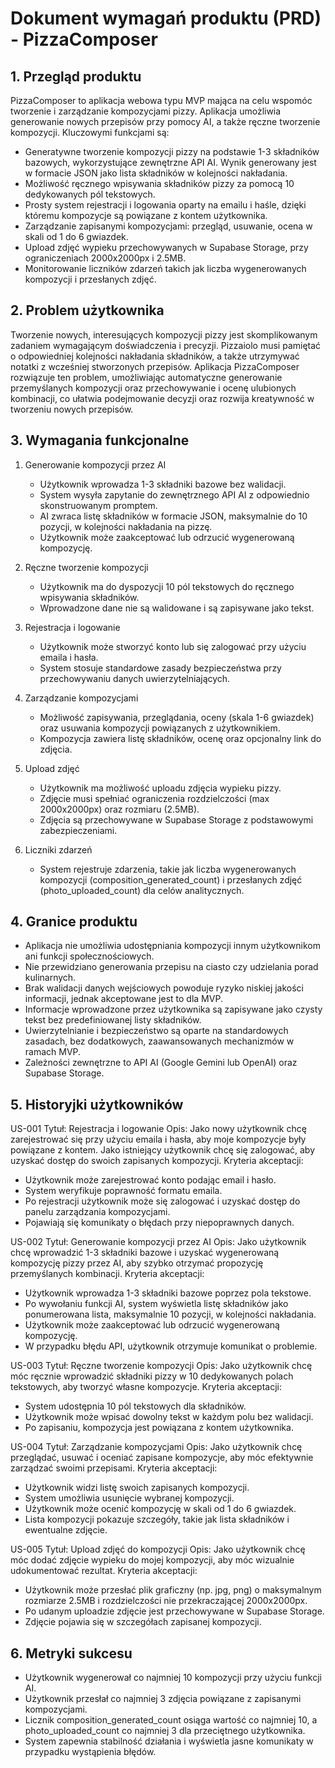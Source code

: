 # Dokument wymagań produktu (PRD) - PizzaComposer

## 1. Przegląd produktu
PizzaComposer to aplikacja webowa typu MVP mająca na celu wspomóc tworzenie i zarządzanie kompozycjami pizzy. Aplikacja umożliwia generowanie nowych przepisów przy pomocy AI, a także ręczne tworzenie kompozycji. Kluczowymi funkcjami są:
- Generatywne tworzenie kompozycji pizzy na podstawie 1-3 składników bazowych, wykorzystujące zewnętrzne API AI. Wynik generowany jest w formacie JSON jako lista składników w kolejności nakładania.
- Możliwość ręcznego wpisywania składników pizzy za pomocą 10 dedykowanych pól tekstowych.
- Prosty system rejestracji i logowania oparty na emailu i haśle, dzięki któremu kompozycje są powiązane z kontem użytkownika.
- Zarządzanie zapisanymi kompozycjami: przegląd, usuwanie, ocena w skali od 1 do 6 gwiazdek.
- Upload zdjęć wypieku przechowywanych w Supabase Storage, przy ograniczeniach 2000x2000px i 2.5MB.
- Monitorowanie liczników zdarzeń takich jak liczba wygenerowanych kompozycji i przesłanych zdjęć.

## 2. Problem użytkownika
Tworzenie nowych, interesujących kompozycji pizzy jest skomplikowanym zadaniem wymagającym doświadczenia i precyzji. Pizzaiolo musi pamiętać o odpowiedniej kolejności nakładania składników, a także utrzymywać notatki z wcześniej stworzonych przepisów. Aplikacja PizzaComposer rozwiązuje ten problem, umożliwiając automatyczne generowanie przemyślanych kompozycji oraz przechowywanie i ocenę ulubionych kombinacji, co ułatwia podejmowanie decyzji oraz rozwija kreatywność w tworzeniu nowych przepisów.

## 3. Wymagania funkcjonalne
1. Generowanie kompozycji przez AI
   - Użytkownik wprowadza 1-3 składniki bazowe bez walidacji.
   - System wysyła zapytanie do zewnętrznego API AI z odpowiednio skonstruowanym promptem.
   - AI zwraca listę składników w formacie JSON, maksymalnie do 10 pozycji, w kolejności nakładania na pizzę.
   - Użytkownik może zaakceptować lub odrzucić wygenerowaną kompozycję.

2. Ręczne tworzenie kompozycji
   - Użytkownik ma do dyspozycji 10 pól tekstowych do ręcznego wpisywania składników.
   - Wprowadzone dane nie są walidowane i są zapisywane jako tekst.

3. Rejestracja i logowanie
   - Użytkownik może stworzyć konto lub się zalogować przy użyciu emaila i hasła.
   - System stosuje standardowe zasady bezpieczeństwa przy przechowywaniu danych uwierzytelniających.

4. Zarządzanie kompozycjami
   - Możliwość zapisywania, przeglądania, oceny (skala 1-6 gwiazdek) oraz usuwania kompozycji powiązanych z użytkownikiem.
   - Kompozycja zawiera listę składników, ocenę oraz opcjonalny link do zdjęcia.

5. Upload zdjęć
   - Użytkownik ma możliwość uploadu zdjęcia wypieku pizzy.
   - Zdjęcie musi spełniać ograniczenia rozdzielczości (max 2000x2000px) oraz rozmiaru (2.5MB).
   - Zdjęcia są przechowywane w Supabase Storage z podstawowymi zabezpieczeniami.

6. Liczniki zdarzeń
   - System rejestruje zdarzenia, takie jak liczba wygenerowanych kompozycji (composition_generated_count) i przesłanych zdjęć (photo_uploaded_count) dla celów analitycznych.

## 4. Granice produktu
- Aplikacja nie umożliwia udostępniania kompozycji innym użytkownikom ani funkcji społecznościowych.
- Nie przewidziano generowania przepisu na ciasto czy udzielania porad kulinarnych.
- Brak walidacji danych wejściowych powoduje ryzyko niskiej jakości informacji, jednak akceptowane jest to dla MVP.
- Informacje wprowadzone przez użytkownika są zapisywane jako czysty tekst bez predefiniowanej listy składników.
- Uwierzytelnianie i bezpieczeństwo są oparte na standardowych zasadach, bez dodatkowych, zaawansowanych mechanizmów w ramach MVP.
- Zależności zewnętrzne to API AI (Google Gemini lub OpenAI) oraz Supabase Storage.

## 5. Historyjki użytkowników
US-001
Tytuł: Rejestracja i logowanie
Opis: Jako nowy użytkownik chcę zarejestrować się przy użyciu emaila i hasła, aby moje kompozycje były powiązane z kontem. Jako istniejący użytkownik chcę się zalogować, aby uzyskać dostęp do swoich zapisanych kompozycji.
Kryteria akceptacji:
- Użytkownik może zarejestrować konto podając email i hasło.
- System weryfikuje poprawność formatu emaila.
- Po rejestracji użytkownik może się zalogować i uzyskać dostęp do panelu zarządzania kompozycjami.
- Pojawiają się komunikaty o błędach przy niepoprawnych danych.

US-002
Tytuł: Generowanie kompozycji przez AI
Opis: Jako użytkownik chcę wprowadzić 1-3 składniki bazowe i uzyskać wygenerowaną kompozycję pizzy przez AI, aby szybko otrzymać propozycję przemyślanych kombinacji.
Kryteria akceptacji:
- Użytkownik wprowadza 1-3 składniki bazowe poprzez pola tekstowe.
- Po wywołaniu funkcji AI, system wyświetla listę składników jako ponumerowana lista, maksymalnie 10 pozycji, w kolejności nakładania.
- Użytkownik może zaakceptować lub odrzucić wygenerowaną kompozycję.
- W przypadku błędu API, użytkownik otrzymuje komunikat o problemie.

US-003
Tytuł: Ręczne tworzenie kompozycji
Opis: Jako użytkownik chcę móc ręcznie wprowadzić składniki pizzy w 10 dedykowanych polach tekstowych, aby tworzyć własne kompozycje.
Kryteria akceptacji:
- System udostępnia 10 pól tekstowych dla składników.
- Użytkownik może wpisać dowolny tekst w każdym polu bez walidacji.
- Po zapisaniu, kompozycja jest powiązana z kontem użytkownika.

US-004
Tytuł: Zarządzanie kompozycjami
Opis: Jako użytkownik chcę przeglądać, usuwać i oceniać zapisane kompozycje, aby móc efektywnie zarządzać swoimi przepisami.
Kryteria akceptacji:
- Użytkownik widzi listę swoich zapisanych kompozycji.
- System umożliwia usunięcie wybranej kompozycji.
- Użytkownik może ocenić kompozycję w skali od 1 do 6 gwiazdek.
- Lista kompozycji pokazuje szczegóły, takie jak lista składników i ewentualne zdjęcie.

US-005
Tytuł: Upload zdjęć do kompozycji
Opis: Jako użytkownik chcę móc dodać zdjęcie wypieku do mojej kompozycji, aby móc wizualnie udokumentować rezultat.
Kryteria akceptacji:
- Użytkownik może przesłać plik graficzny (np. jpg, png) o maksymalnym rozmiarze 2.5MB i rozdzielczości nie przekraczającej 2000x2000px.
- Po udanym uploadzie zdjęcie jest przechowywane w Supabase Storage.
- Zdjęcie pojawia się w szczegółach zapisanej kompozycji.

## 6. Metryki sukcesu
- Użytkownik wygenerował co najmniej 10 kompozycji przy użyciu funkcji AI.
- Użytkownik przesłał co najmniej 3 zdjęcia powiązane z zapisanymi kompozycjami.
- Licznik composition_generated_count osiąga wartość co najmniej 10, a photo_uploaded_count co najmniej 3 dla przeciętnego użytkownika.
- System zapewnia stabilność działania i wyświetla jasne komunikaty w przypadku wystąpienia błędów. 